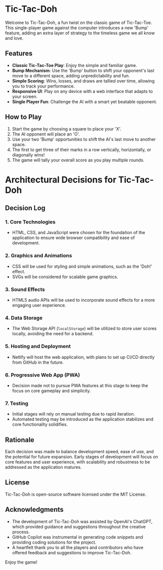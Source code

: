 # Tic-Tac-Doh

Welcome to Tic-Tac-Doh, a fun twist on the classic game of Tic-Tac-Toe. This single-player game against the computer introduces a new 'Bump' feature, adding an extra layer of strategy to the timeless game we all know and love.

## Features

- **Classic Tic-Tac-Toe Play**: Enjoy the simple and familiar game.
- **Bump Mechanism**: Use the 'Bump' button to shift your opponent's last move to a different space, adding unpredictability and fun.
- **Simple Scoring**: Wins, losses, and draws are tallied over time, allowing you to track your performance.
- **Responsive UI**: Play on any device with a web interface that adapts to your screen.
- **Single Player Fun**: Challenge the AI with a smart yet beatable opponent.

## How to Play

1. Start the game by choosing a square to place your 'X'.
2. The AI opponent will place an 'O'.
3. Use your two 'Bump' opportunities to shift the AI's last move to another space.
4. The first to get three of their marks in a row vertically, horizontally, or diagonally wins!
5. The game will tally your overall score as you play multiple rounds.

# Architectural Decisions for Tic-Tac-Doh

## Decision Log

### 1. Core Technologies
- HTML, CSS, and JavaScript were chosen for the foundation of the application to ensure wide browser compatibility and ease of development.

### 2. Graphics and Animations
- CSS will be used for styling and simple animations, such as the 'Doh!' effect.
- SVGs will be considered for scalable game graphics.

### 3. Sound Effects
- HTML5 audio APIs will be used to incorporate sound effects for a more engaging user experience.

### 4. Data Storage
- The Web Storage API (`localStorage`) will be utilized to store user scores locally, avoiding the need for a backend.

### 5. Hosting and Deployment
- Netlify will host the web application, with plans to set up CI/CD directly from GitHub in the future.

### 6. Progressive Web App (PWA)
- Decision made not to pursue PWA features at this stage to keep the focus on core gameplay and simplicity.

### 7. Testing
- Initial stages will rely on manual testing due to rapid iteration.
- Automated testing may be introduced as the application stabilizes and core functionality solidifies.

## Rationale

Each decision was made to balance development speed, ease of use, and the potential for future expansion. Early stages of development will focus on core features and user experience, with scalability and robustness to be addressed as the application matures.

## License

Tic-Tac-Doh is open-source software licensed under the MIT License.

## Acknowledgments

- The development of Tic-Tac-Doh was assisted by OpenAI's ChatGPT, which provided guidance and suggestions throughout the creative process.
- GitHub Copilot was instrumental in generating code snippets and providing coding solutions for the project.
- A heartfelt thank you to all the players and contributors who have offered feedback and suggestions to improve Tic-Tac-Doh.


Enjoy the game!
